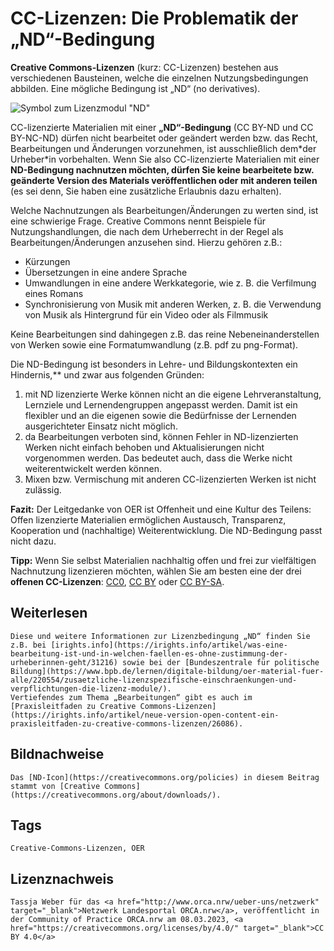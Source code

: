 # CC-Lizenzen: Die Problematik der „ND“-Bedingung
 
**Creative Commons-Lizenzen**  (kurz: CC-Lizenzen) bestehen aus verschiedenen Bausteinen, welche die  einzelnen Nutzungsbedingungen abbilden. Eine mögliche Bedingung ist „ND“  (no derivatives).

![Symbol zum Lizenzmodul "ND"](https://github.com/lindahalm-hsbi/infOERmiert/assets/149470817/4a0f9f15-c482-45ad-9326-b210cfc7a391)
 
CC-lizenzierte Materialien mit einer **„ND“-Bedingung**  (CC BY-ND und CC BY-NC-ND) dürfen nicht bearbeitet oder geändert werden  bzw. das Recht, Bearbeitungen und Änderungen vorzunehmen, ist  ausschließlich dem\*der Urheber\*in vorbehalten. Wenn Sie also  CC-lizenzierte Materialien mit einer **ND-Bedingung nachnutzen möchten, dürfen Sie keine bearbeitete bzw. geänderte Version des Materials veröffentlichen oder mit anderen teilen** (es sei denn, Sie haben eine zusätzliche Erlaubnis dazu erhalten).
 
Welche Nachnutzungen als Bearbeitungen/Änderungen zu werten sind, ist  eine schwierige Frage. Creative Commons nennt Beispiele für  Nutzungshandlungen, die nach dem Urheberrecht in der Regel als  Bearbeitungen/Änderungen anzusehen sind. Hierzu gehören z.B.:
 
- Kürzungen
- Übersetzungen in eine andere Sprache
- Umwandlungen in eine andere Werkkategorie, wie z. B. die Verfilmung eines Romans
- Synchronisierung von Musik mit anderen Werken, z. B. die Verwendung von Musik als Hintergrund für ein Video oder als Filmmusik

Keine Bearbeitungen sind dahingegen z.B. das reine  Nebeneinanderstellen von Werken sowie eine Formatumwandlung (z.B. pdf zu  png-Format).
 
Die ND-Bedingung ist besonders in Lehre- und Bildungskontexten ein Hindernis,** und zwar aus folgenden Gründen:

1. mit ND lizenzierte Werke können nicht an die eigene 
Lehrveranstaltung, Lernziele und Lernendengruppen angepasst werden. 
Damit ist ein flexibler und an die eigenen sowie die Bedürfnisse der 
Lernenden ausgerichteter Einsatz nicht möglich.
2. da Bearbeitungen verboten sind, können Fehler in ND-lizenzierten 
Werken nicht einfach behoben und Aktualisierungen nicht vorgenommen 
werden. Das bedeutet auch, dass die Werke nicht weiterentwickelt werden 
können.
3. Mixen bzw. Vermischung mit anderen CC-lizenzierten Werken ist nicht zulässig.

**Fazit:**  Der Leitgedanke von OER ist Offenheit und eine Kultur des Teilens:  Offen lizenzierte Materialien ermöglichen Austausch, Transparenz,  Kooperation und (nachhaltige) Weiterentwicklung. Die ND-Bedingung passt  nicht dazu.
 
**Tipp:**  Wenn Sie selbst Materialien nachhaltig offen und frei zur vielfältigen  Nachnutzung lizenzieren möchten, wählen Sie am besten eine der drei **offenen CC-Lizenzen**: [CC0](https://creativecommons.org/publicdomain/zero/1.0/deed.de), [CC BY](https://creativecommons.org/licenses/by/4.0/deed.de) oder [CC BY-SA](https://creativecommons.org/licenses/by-sa/4.0/deed.de).

## Weiterlesen
    Diese und weitere Informationen zur Lizenzbedingung „ND“ finden Sie z.B. bei [irights.info](https://irights.info/artikel/was-eine-bearbeitung-ist-und-in-welchen-faellen-es-ohne-zustimmung-der-urheberinnen-geht/31216) sowie bei der [Bundeszentrale für politische Bildung](https://www.bpb.de/lernen/digitale-bildung/oer-material-fuer-alle/220554/zusaetzliche-lizenzspezifische-einschraenkungen-und-verpflichtungen-die-lizenz-module/).
    Vertiefendes zum Thema „Bearbeitungen“ gibt es auch im [Praxisleitfaden zu Creative Commons-Lizenzen](https://irights.info/artikel/neue-version-open-content-ein-praxisleitfaden-zu-creative-commons-lizenzen/26086).

 ## Bildnachweise
    Das [ND-Icon](https://creativecommons.org/policies) in diesem Beitrag stammt von [Creative Commons](https://creativecommons.org/about/downloads/).

 ## Tags
    Creative-Commons-Lizenzen, OER

 ## Lizenznachweis
    Tassja Weber für das <a href="http://www.orca.nrw/ueber-uns/netzwerk" target="_blank">Netzwerk Landesportal ORCA.nrw</a>, veröffentlicht in der Community of Practice ORCA.nrw am 08.03.2023, <a href="https://creativecommons.org/licenses/by/4.0/" target="_blank">CC BY 4.0</a>
